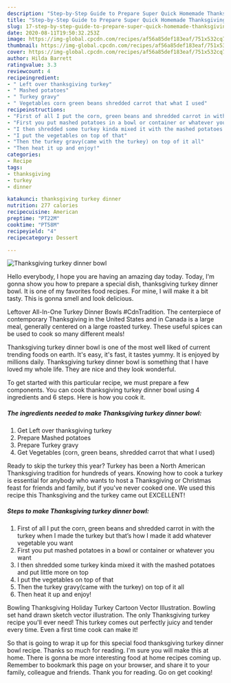 ```yaml
---
description: "Step-by-Step Guide to Prepare Super Quick Homemade Thanksgiving turkey dinner bowl"
title: "Step-by-Step Guide to Prepare Super Quick Homemade Thanksgiving turkey dinner bowl"
slug: 17-step-by-step-guide-to-prepare-super-quick-homemade-thanksgiving-turkey-dinner-bowl
date: 2020-08-11T19:50:32.253Z
image: https://img-global.cpcdn.com/recipes/af56a85def183eaf/751x532cq70/thanksgiving-turkey-dinner-bowl-recipe-main-photo.jpg
thumbnail: https://img-global.cpcdn.com/recipes/af56a85def183eaf/751x532cq70/thanksgiving-turkey-dinner-bowl-recipe-main-photo.jpg
cover: https://img-global.cpcdn.com/recipes/af56a85def183eaf/751x532cq70/thanksgiving-turkey-dinner-bowl-recipe-main-photo.jpg
author: Hilda Barrett
ratingvalue: 3.3
reviewcount: 4
recipeingredient:
- " Left over thanksgiving turkey"
- " Mashed potatoes"
- " Turkey gravy"
- " Vegetables corn green beans shredded carrot that what I used"
recipeinstructions:
- "First of all I put the corn, green beans and shredded carrot in with the turkey when I made the turkey but that’s how I made it add whatever vegetable you want"
- "First you put mashed potatoes in a bowl or container or whatever you want"
- "I then shredded some turkey kinda mixed it with the mashed potatoes and put little more on top"
- "I put the vegetables on top of that"
- "Then the turkey gravy(came with the turkey) on top of it all"
- "Then heat it up and enjoy!"
categories:
- Recipe
tags:
- thanksgiving
- turkey
- dinner

katakunci: thanksgiving turkey dinner 
nutrition: 277 calories
recipecuisine: American
preptime: "PT22M"
cooktime: "PT58M"
recipeyield: "4"
recipecategory: Dessert

---
```



![Thanksgiving turkey dinner bowl](https://img-global.cpcdn.com/recipes/af56a85def183eaf/751x532cq70/thanksgiving-turkey-dinner-bowl-recipe-main-photo.jpg)

Hello everybody, I hope you are having an amazing day today. Today, I'm gonna show you how to prepare a special dish, thanksgiving turkey dinner bowl. It is one of my favorites food recipes. For mine, I will make it a bit tasty. This is gonna smell and look delicious.

Leftover All-In-One Turkey Dinner Bowls #CdnTradition. The centerpiece of contemporary Thanksgiving in the United States and in Canada is a large meal, generally centered on a large roasted turkey. These useful spices can be used to cook so many different meals!

Thanksgiving turkey dinner bowl is one of the most well liked of current trending foods on earth. It's easy, it's fast, it tastes yummy. It is enjoyed by millions daily. Thanksgiving turkey dinner bowl is something that I have loved my whole life. They are nice and they look wonderful.


To get started with this particular recipe, we must prepare a few components. You can cook thanksgiving turkey dinner bowl using 4 ingredients and 6 steps. Here is how you cook it.

<!--inarticleads1-->

##### The ingredients needed to make Thanksgiving turkey dinner bowl:

1. Get  Left over thanksgiving turkey
1. Prepare  Mashed potatoes
1. Prepare  Turkey gravy
1. Get  Vegetables (corn, green beans, shredded carrot that what I used)


Ready to skip the turkey this year? Turkey has been a North American Thanksgiving tradition for hundreds of years. Knowing how to cook a turkey is essential for anybody who wants to host a Thanksgiving or Christmas feast for friends and family, but if you&#39;ve never cooked one. We used this recipe this Thanksgiving and the turkey came out EXCELLENT! 

<!--inarticleads2-->

##### Steps to make Thanksgiving turkey dinner bowl:

1. First of all I put the corn, green beans and shredded carrot in with the turkey when I made the turkey but that’s how I made it add whatever vegetable you want
1. First you put mashed potatoes in a bowl or container or whatever you want
1. I then shredded some turkey kinda mixed it with the mashed potatoes and put little more on top
1. I put the vegetables on top of that
1. Then the turkey gravy(came with the turkey) on top of it all
1. Then heat it up and enjoy!


Bowling Thanksgiving Holiday Turkey Cartoon Vector Illustration. Bowling set hand drawn sketch vector illustration. The only Thanksgiving turkey recipe you&#39;ll ever need! This turkey comes out perfectly juicy and tender every time. Even a first time cook can make it! 

So that is going to wrap it up for this special food thanksgiving turkey dinner bowl recipe. Thanks so much for reading. I'm sure you will make this at home. There is gonna be more interesting food at home recipes coming up. Remember to bookmark this page on your browser, and share it to your family, colleague and friends. Thank you for reading. Go on get cooking!
